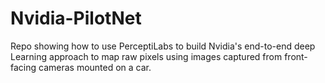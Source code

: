 # Nvidia-PilotNet
Repo showing how to use PerceptiLabs to build Nvidia's end-to-end deep Learning approach to map raw pixels using images captured from front-facing cameras mounted on a car.
